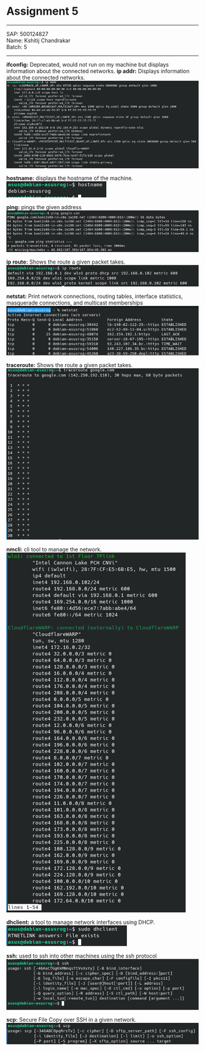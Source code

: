 
# Assignment 5
---
SAP: 500124827<br>
Name: Kshitij Chandrakar<br>
Batch: 5

---
**ifconfig:** Deprecated, would not run on my machine but displays information about the connected networks.
**ip addr:** Displays information about the connected networks.
![aa](Image1.png)

**hostname:** displays the hostname of the machine.<br>
![aa](Image2.png)

**ping:** pings the given address
![aa](Image4.png)

**ip route:** Shows the route a given packet takes.
![aa](Image3.png)


**netstat:** Print  network  connections, routing tables, interface statistics, masquerade connections, and multicast memberships
![aa](Image5.png)

**traceroute:** Shows the route a given packet takes.
![aa](Image6.png)

**nmcli:** cli tool to manage the network.
![aa](Image7.png)

**dhclient:** a tool to manage network interfaces using DHCP.
![aa](Image8.png)

**ssh:** used to ssh into other machines using the ssh protocol
![aa](Image10.png)

**scp:** Secure File Copy over SSH in a given network.
![aa](Image11.png)
